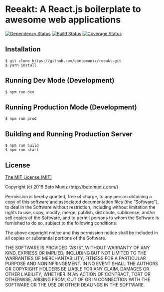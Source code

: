 # Reeakt: A React.js boilerplate to awesome web applications

[![Dependency Status](https://dependencyci.com/github/obetomuniz/reeakt/badge?maxAge=0)](https://dependencyci.com/github/obetomuniz/reeakt)
[![Build Status](https://travis-ci.org/obetomuniz/reeakt.svg?maxAge=0&branch=master)](https://travis-ci.org/obetomuniz/reeakt)
[![Coverage Status](https://coveralls.io/repos/github/obetomuniz/reeakt/badge.svg?maxAge=0&branch=master)](https://coveralls.io/github/obetomuniz/reeakt?branch=master)

## Installation
````
$ git clone https://github.com/obetomuniz/reeakt.git
$ yarn install
````

## Running Dev Mode (Development)
````
$ npm run dev
````

## Running Production Mode (Development)
````
$ npm run prod
````

## Building and Running Production Server
````
$ npm run build
$ npm run start
````

## License

[The MIT License (MIT)](https://betomuniz.mit-license.org/)

Copyright (c) 2016 Beto Muniz (http://betomuniz.com/)

Permission is hereby granted, free of charge, to any person obtaining a copy of this software and associated documentation files (the “Software”), to deal in the Software without restriction, including without limitation the rights to use, copy, modify, merge, publish, distribute, sublicense, and/or sell copies of the Software, and to permit persons to whom the Software is furnished to do so, subject to the following conditions:

The above copyright notice and this permission notice shall be included in all copies or substantial portions of the Software.

THE SOFTWARE IS PROVIDED “AS IS”, WITHOUT WARRANTY OF ANY KIND, EXPRESS OR IMPLIED, INCLUDING BUT NOT LIMITED TO THE WARRANTIES OF MERCHANTABILITY, FITNESS FOR A PARTICULAR PURPOSE AND NONINFRINGEMENT. IN NO EVENT SHALL THE AUTHORS OR COPYRIGHT HOLDERS BE LIABLE FOR ANY CLAIM, DAMAGES OR OTHER LIABILITY, WHETHER IN AN ACTION OF CONTRACT, TORT OR OTHERWISE, ARISING FROM, OUT OF OR IN CONNECTION WITH THE SOFTWARE OR THE USE OR OTHER DEALINGS IN THE SOFTWARE.
